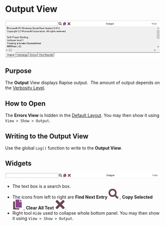 # Output View

![output view](./img/output_view1.png)

## Purpose

The **Output** View displays Rapise output.  The amount of output depends on the [Verbosity Level](verbosity_levels.md).

## How to Open

The **Errors View** is hidden in the [Default Layout](restoring_the_default_layout.md). You may then show it using `View > Show > Output`.

## Writing to the Output View

Use the global `Log()` function to write to the **Output View**.

## Widgets

![view widgets](./img/output_view2.png)

* The text box is a search box.
* The icons from left to right are **Find Next Entry** ![view widgets, find next entry](./img/Tool.Find_Next32.png)
, **Copy Selected** ![view widgets, copy selected](./img/Tool.Copy32.png)
, **Clear All Text** ![view widgets, clear all text](./img/Tool.Clear32.png).
* Right tool `Hide` used to collapse whole bottom panel. You may then show it using `View > Show > Output`.
